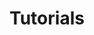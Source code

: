 ---
layout: home
outline: deep
title: "Tutorials"
description: "A random collection of various tutorials."

hero:
  name: "Tutorials"
  text: "A random collection of various tutorials."
  tagline: "some of them might be useful"

features:
  - title: Wireguard
    icon: 🌐
    details: Set up your private and secure VPN server.
    link: ./wireguard

  - title: Systemd
    icon: 📦
    details: Learn how to manage services with systemd.
    link: ./systemd

  - title: Reverse proxy
    icon: 🔄
    details: Set up a reverse proxy with Apache2.
    link: ./reverse-proxy

  - title: HTTPS setup
    icon: 🔒
    details: Secure your website with HTTPS.
    link: ./https

---